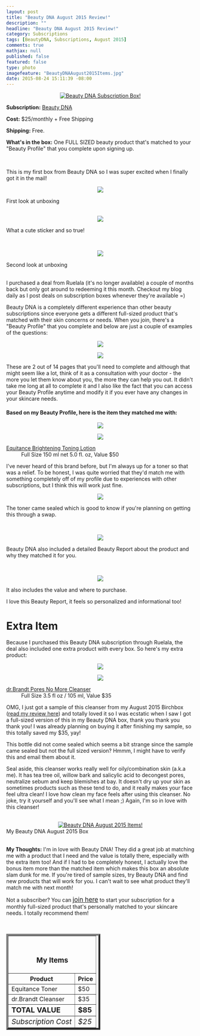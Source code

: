 ```yaml
---
layout: post
title: "Beauty DNA August 2015 Review!"
description: ""
headline: "Beauty DNA August 2015 Review!"
category: Subscriptions
tags: [BeautyDNA, Subscriptions, August 2015]
comments: true
mathjax: null
published: false
featured: false
type: photo
imagefeature: "BeautyDNAAugust2015Items.jpg"
date: 2015-08-24 15:11:39 -08:00
---
```


<center><a href="https://www.beautydna.com/" target="_blank">
<img src="/images/BeautyDNAAugust2015Package.jpg" border="0" style="border:none;max-width:100%;" alt="Beauty DNA Subscription Box!" />
</a></center>

<p><b>Subscription:</b> <a href="https://www.beautydna.com/" target="_blank">Beauty DNA</a></p>
<p><b>Cost:</b> $25/monthly + Free Shipping</p>
<p><b>Shipping:</b> Free. </p>
<p><b>What's in the box:</b> One FULL SIZED beauty product that's matched to your "Beauty Profile" that you complete upon signing up.</p>
<br>

<p>This is my first box from Beauty DNA so I was super excited when I finally got it in the mail!</p>

<p><center><img src='/images/BeautyDNAAugust2015OpenBox.jpg'></center></p>
<figcaption>First look at unboxing</figcaption>
<br>

<p><center><img src='/images/BeautyDNAAugust2015OpenBox2.jpg'></center></p>
<p>What a cute sticker and so true!</p>
<br>

<p><center><img src='/images/BeautyDNAAugust2015OpenBox3.jpg'></center></p>
<figcaption>Second look at unboxing</figcaption>
<br>

<p>I purchased a deal from Ruelala (it's no longer available) a couple of months back but only got around to redeeming it this month. Checkout my blog daily as I post deals on subscription boxes whenever they're available =)</p>

<p>Beauty DNA is a completely different experience than other beauty subscriptions since everyone gets a different full-sized product that's matched with their skin concerns or needs. When you join, there's a "Beauty Profile" that you complete and below are just a couple of examples of the questions:</p>

<p><center><img src='/images/BeautyDNAAugust2015Profile.png'></center></p>
<p><center><img src='/images/BeautyDNAAugust2015Profile2.png'></center></p>

<p>These are 2 out of 14 pages that you'll need to complete and although that might seem like a lot, think of it as a consultation with your doctor - the more you let them know about you, the more they can help you out. It didn't take me long at all to complete it and I also like the fact that you can access your Beauty Profile anytime and modify it if you ever have any changes in your skincare needs.</p>

<H4>Based on my Beauty Profile, here is the item they matched me with:</H4>

<p><center><img src='/images/BeautyDNAAugust2015Toner.jpg'></center></p>
<p><center><img src='/images/BeautyDNAAugust2015Toner2.jpg'></center></p>

<DL>
<DT><a href="http://www.equitance-us.com/equitance-skin-care-brightening-toning-lotion.html" target="_blank">Equitance Brightening Toning Lotion</a></DT>
<DD>Full Size 150 ml net 5.0 fl. oz, Value $50</DD>
</DL>

<p>I've never heard of this brand before, but I'm always up for a toner so that was a relief. To be honest, I was quite worried that they'd match me with something completely off of my profile due to experiences with other subscriptions, but I think this will work just fine.</p>

<p><center><img src='/images/BeautyDNAAugust2015Toner4.jpg'></center></p>
<p>The toner came sealed which is good to know if you're planning on getting this through a swap.<p>
<br>

<p><center><img src='/images/BeautyDNAAugust2015Info.jpg'></center></p>
<p>Beauty DNA also included a detailed Beauty Report about the product and why they matched it for you.</p>
<br>

<p><center><img src='/images/BeautyDNAAugust2015Info2.jpg'></center></p>
<p>It also includes the value and where to purchase.</p>

<p>I love this Beauty Report, it feels so personalized and informational too!</p>

# Extra Item

<p>Because I purchased this Beauty DNA subscription through Ruelala, the deal also included one extra product with every box. So here's my extra product:</p>

<p><center><img src='/images/BeautyDNAAugust2015Cleanser.jpg'></center></p>
<p><center><img src='/images/BeautyDNAAugust2015Cleanser2.jpg'></center></p>

<DL>
<DT><a href="http://www.drbrandtskincare.com/product/pores-no-more-cleanser-nettoyant.do" target="_blank">dr.Brandt Pores No More Cleanser</a></DT>
<DD>Full Size 3.5 fl oz / 105 ml, Value $35</DD>
</DL>

<p>OMG, I just got a sample of this cleanser from my August 2015 Birchbox (<a href="http://whatsupmailbox.com/subscriptions/reviews/Birchbox-Subscription-Box-August-2015-Review-Coupon/" target="_blank">read my review here</a>) and totally loved it so I was ecstatic when I saw I got a full-sized version of this in my Beauty DNA box, thank you thank you thank you! I was already planning on buying it after finishing my sample, so this totally saved my $35, yay!</p>

<p>This bottle did not come sealed which seems a bit strange since the sample came sealed but not the full sized version? Hmmm, I might have to verify this and email them about it.</p>

<p>Seal aside, this cleanser works really well for oily/combination skin (a.k.a me). It has tea tree oil, willow bark and salicylic acid to decongest pores, neutralize sebum and keep blemishes at bay. It doesn't dry up your skin as sometimes products such as these tend to do, and it really makes your face feel ultra clean! I love how clean my face feels after using this cleanser. No joke, try it yourself and you'll see what I mean ;) Again, I'm so in love with this cleanser!</p>
<br>

<center><a href="https://www.beautydna.com/" target="_blank">
<img src="/images/BeautyDNAAugust2015Items.jpg" border="0" style="border:none;max-width:100%;" alt="Beauty DNA August 2015 Items!" />
</a></center>
<figcaption>My Beauty DNA August 2015 Box</figcaption>

<br>

<p><i class="icon-exclamation-sign"></i><b> My Thoughts:</b> I'm in love with Beauty DNA! They did a great job at matching me with a product that I need and the value is totally there, especially with the extra item too! And if I had to be completely honest, I actually love the bonus item more than the matched item which makes this box an absolute slam dunk for me. If you're tired of sample sizes, try Beauty DNA and find new products that will work for you. I can't wait to see what product they'll match me with next month!</p>

<p>Not a subscriber? You can <a href="https://www.beautydna.com/"><big>join here</big></a> to start your subscription for a monthly full-sized product that's personally matched to your skincare needs. I totally recommend them!</p>
<br>

<TABLE  BORDER="5" style="width:50%">
   <TR>
      <TH COLSPAN="2">
         <H3><BR><center>My Items</center></H3>
      </TH>
   </TR>
      <TH>Product</TH>
      <TH>Price</TH>
  <TR>
      <TD>Equitance Toner</TD>
      <TD>$50</TD>
   </TR>
   <TR>
      <TD>dr.Brandt Cleanser</TD>
      <TD>$35</TD>
   </TR>
   <TR>
      <TD><b><big>TOTAL VALUE</big></b></TD>
      <TD><b><big>$85</big></b></TD>
   </TR>
   <TR>
      <TD><i><big>Subscription Cost</big></i></TD>
      <TD><i><big>$25</big></i></TD>
   </TR>
</TABLE>

